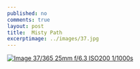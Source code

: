 ```yaml
---
published: no
comments: true
layout: post
title:	Misty Path
excerptimage: ../images/37.jpg
---
```




[![Image 37/365	25mm	f/6.3	ISO200	1/1000s](../images/37.jpg)]()